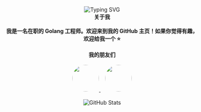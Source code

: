 <div align="center">
  <img src="https://readme-typing-svg.demolab.com?font=Fira+Code&pause=1000&width=435&lines=Welcome+to+my+GitHub!" alt="Typing SVG" />
  
  <br/>
  
  <div>
    <b>关于我</b>
    <br/><br/>
    <b>我是一名在职的 Golang 工程师。欢迎来到我的 GitHub 主页！如果你觉得有趣，欢迎给我一个 ⭐️</b>
  </div>
  
  <br/>
  
  <div>
    <b>我的朋友们</b>
    <br/><br/>
    <div>
      <a href="https://github.com/Tryna1" target="_blank">
        <picture>
          <img src="https://avatars.githubusercontent.com/Tryna1" width="70" height="70" style="border-radius: 50%;" />
        </picture>
      </a>
      &nbsp;&nbsp;
      <a href="https://github.com/regmsif" target="_blank">
        <picture>
          <img src="https://avatars.githubusercontent.com/regmsif" width="70" height="70" style="border-radius: 50%;" />
        </picture>
      </a>
    </div>
  </div>
  
  <br/>
  
  <img src="https://github-readme-stats.vercel.app/api?username=lllllan02&show_icons=true&theme=transparent" alt="GitHub Stats" />
  
</div>

